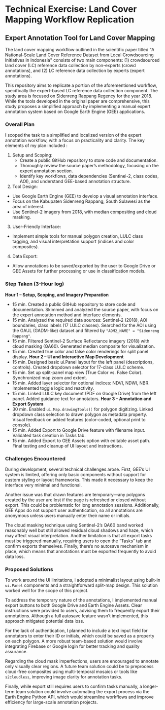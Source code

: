 # Technical Exercise: Land Cover Mapping Workflow Replication
## Expert Annotation Tool for Land Cover Mapping

The land cover mapping workflow outlined in the scientific paper titled "A National-Scale Land Cover Reference Dataset from Local Crowdsourcing Initiatives in Indonesia" consists of two main components: (1) crowdsourced land cover (LC) reference data collection by non-experts (crowd annotations), and (2) LC reference data collection by experts (expert annotations).

This repository aims to replicate a portion of the aforementioned workflow, specifically the expert-based LC reference data collection component. The study area is focused on Sidenreng Rappang Regency for the year 2018. While the tools developed in the original paper are comprehensive, this study proposes a simplified approach by implementing a manual expert annotation system based on Google Earth Engine (GEE) applications.

### Overall Plan
I scoped the task to a simplified and localized version of the expert annotation workflow, with a focus on practicality and clarity. The key elements of my plan included :
1. Setup and Scoping:
   * Create a public GitHub repository to store code and documentation.
   * Thoroughly review the source paper’s methodology, focusing on the expert annotation section.
   * Identify key workflows, data dependencies (Sentinel-2, class codes, AOI), and understand GEE-based annotation structure.
2. Tool Design:
  * Use Google Earth Engine (GEE) to develop a visual annotation interface.
  * Focus on the Kabupaten Sidenreng Rappang, South Sulawesi as the area of interest.
  * Use Sentinel-2 imagery from 2018, with median compositing and cloud masking.
3. User-Friendly Interface:
  * Implement simple tools for manual polygon creation, LULC class tagging, and visual interpretation support (indices and color composites).
4. Data Export:
  * Allow annotations to be saved/exported by the user to Google Drive or GEE Assets for further processing or use in classification models.

### Step Taken (3-Hour log)
**Hour 1 – Setup, Scoping, and Imagery Preparation**
  * 15 min. Created a public GitHub repository to store code and documentation. Skimmed and analyzed the source paper, with focus on the expert annotation method and interface elements.
  * 15 min. Analyzed the required data sources: Sentinel-2 (2018), AOI boundaries, class labels (17 LULC classes). Searched for the AOI using the GAUL (GADM-like) dataset and filtered by `"ADM2_NAME" = "Sidenreng Rappang"`.
  * 15 min. Filtered Sentinel-2 Surface Reflectance imagery (2018) with cloud masking (QA60). Generated median composite for visualization.
  * 15 min. Created true color and false color renderings for split panel display.
**Hour 2 – UI and Interactive Map Development**
  * 15 min. Designed basic ui.Panel layout for the left panel (descriptions, controls). Created dropdown selector for 17-class LULC scheme.
  * 15 min. Set up split-panel map view (True Color vs. False Color). Synchronized map zoom and extent.
  * 15 min. Added layer selector for optional indices: NDVI, NDWI, NBR. Implemented toggle logic and reactivity.
  * 15 min. Linked LULC key document (PDF on Google Drive) from the left panel. Added guidance text for annotators.
**Hour 3 – Annotation and Export System**
  * 30 min. Enabled `ui.Map.drawingTools()` for polygon digitizing. Linked dropdown class selection to drawn polygon as metadata property. Visual feedback on added features (color-coded, optional print to console).
  * 15 min. Added Export to Google Drive feature with filename input. Validated task creation in Tasks tab.
  * 15 min. Added Export to GEE Assets option with editable asset path. Final testing and cleanup of UI layout and instructions.

### Challenges Encountered
During development, several technical challenges arose. First, GEE’s UI system is limited, offering only basic components without support for custom styling or layout frameworks. This made it necessary to keep the interface very minimal and functional.

Another issue was that drawn features are temporary—any polygons created by the user are lost if the page is refreshed or closed without export. This could be problematic for long annotation sessions. Additionally, GEE Apps do not support user authentication, so all annotations are anonymous unless users manually enter their name or initials.

The cloud masking technique using Sentinel-2’s QA60 band worked reasonably well but still allowed residual cloud shadows and haze, which may affect visual interpretation. Another limitation is that all export tasks must be triggered manually, requiring users to open the “Tasks” tab and confirm exports themselves. Finally, there’s no autosave mechanism in place, which means that annotations must be exported frequently to avoid data loss.

### Proposed Solutions
To work around the UI limitations, I adopted a minimalist layout using built-in `ui.Panel` components and a straightforward split-map design. This solution worked well for the scope of this project.

To address the temporary nature of the annotations, I implemented manual export buttons to both Google Drive and Earth Engine Assets. Clear instructions were provided to users, advising them to frequently export their annotations. Although a full autosave feature wasn’t implemented, this approach mitigated potential data loss.

For the lack of authentication, I planned to include a text input field for annotators to enter their ID or initials, which could be saved as a property on each polygon. A more robust team-based solution would involve integrating Firebase or Google login for better tracking and quality assurance.

Regarding the cloud mask imperfections, users are encouraged to annotate only visually clear regions. A future team solution could be to preprocess cloud-free composites using multi-temporal mosaics or tools like `s2cloudless`, improving image clarity for annotation tasks.

Finally, while export still requires users to confirm tasks manually, a longer-term team solution could involve automating the export process via the Earth Engine Python API, which would streamline workflows and improve efficiency for large-scale annotation projects.









